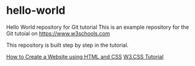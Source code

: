 # hello-world
Hello World repository for Git tutorial
This is an example repository for the Git tutoial on https://www.w3schools.com

This repository is built step by step in the tutorial.

[How to Create a Website using HTML and CSS][1]
[W3.CSS Tutorial][2]

[1]: https://www.browserstack.com/guide/build-a-website-using-html-css
[2]: https://www.w3schools.com/w3css/defaulT.asp